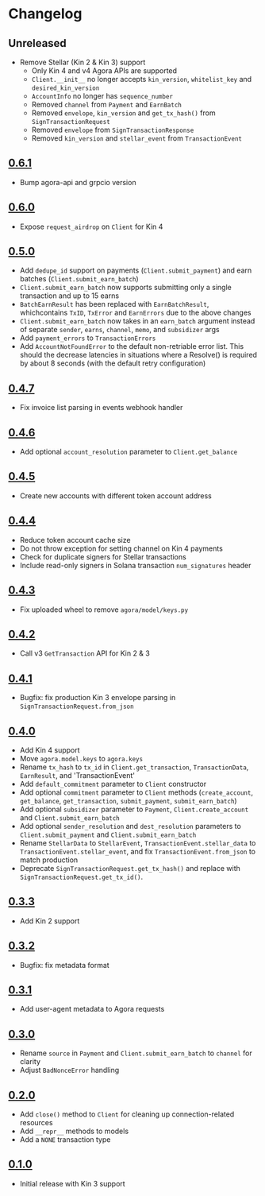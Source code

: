 # Changelog

## Unreleased
- Remove Stellar (Kin 2 & Kin 3) support
    - Only Kin 4 and v4 Agora APIs are supported
    - `Client.__init__` no longer accepts `kin_version`, `whitelist_key` and `desired_kin_version`
    - `AccountInfo` no longer has `sequence_number`
    - Removed `channel` from `Payment` and `EarnBatch`
    - Removed `envelope`, `kin_version` and `get_tx_hash()` from `SignTransactionRequest`
    - Removed `envelope` from `SignTransactionResponse`
    - Removed `kin_version` and `stellar_event` from `TransactionEvent`

## [0.6.1](https://github.com/kinecosystem/kin-python/releases/tag/0.6.1)
- Bump agora-api and grpcio version

## [0.6.0](https://github.com/kinecosystem/kin-python/releases/tag/0.6.0)
- Expose `request_airdrop` on `Client` for Kin 4

## [0.5.0](https://github.com/kinecosystem/kin-python/releases/tag/0.5.0)
- Add `dedupe_id` support on payments (`Client.submit_payment`) and earn batches (`Client.submit_earn_batch`)
- `Client.submit_earn_batch` now supports submitting only a single transaction and up to 15 earns
- `BatchEarnResult` has been replaced with `EarnBatchResult`, whichcontains `TxID`, `TxError` and `EarnErrors` due to the above changes
- `Client.submit_earn_batch` now takes in an `earn_batch` argument instead of separate `sender`, `earns`, `channel`, `memo`, and `subsidizer` args
- Add `payment_errors` to `TransactionErrors`
- Add `AccountNotFoundError` to the default non-retriable error list. This should the decrease
  latencies in situations where a Resolve() is required by about 8 seconds (with the
  default retry configuration)

## [0.4.7](https://github.com/kinecosystem/kin-python/releases/tag/0.4.7)
- Fix invoice list parsing in events webhook handler

## [0.4.6](https://github.com/kinecosystem/kin-python/releases/tag/0.4.6)
- Add optional `account_resolution` parameter to `Client.get_balance` 

## [0.4.5](https://github.com/kinecosystem/kin-python/releases/tag/0.4.5)
- Create new accounts with different token account address

## [0.4.4](https://github.com/kinecosystem/kin-python/releases/tag/0.4.4)
- Reduce token account cache size
- Do not throw exception for setting channel on Kin 4 payments
- Check for duplicate signers for Stellar transactions
- Include read-only signers in Solana transaction `num_signatures` header

## [0.4.3](https://github.com/kinecosystem/kin-python/releases/tag/0.4.3)
- Fix uploaded wheel to remove `agora/model/keys.py` 

## [0.4.2](https://github.com/kinecosystem/kin-python/releases/tag/0.4.2)
- Call v3 `GetTransaction` API for Kin 2 & 3

## [0.4.1](https://github.com/kinecosystem/kin-python/releases/tag/0.4.1)
- Bugfix: fix production Kin 3 envelope parsing in `SignTransactionRequest.from_json`

## [0.4.0](https://github.com/kinecosystem/kin-python/releases/tag/0.4.0)
- Add Kin 4 support
- Move `agora.model.keys` to `agora.keys`
- Rename `tx_hash` to `tx_id` in `Client.get_transaction`, `TransactionData`, `EarnResult`, and 'TransactionEvent'
- Add `default_commitment` parameter to `Client` constructor
- Add optional `commitment` parameter to `Client` methods (`create_account`, `get_balance`, `get_transaction`, `submit_payment`, `submit_earn_batch`)
- Add optional `subsidizer` parameter to `Payment`, `Client.create_account` and `Client.submit_earn_batch`
- Add optional `sender_resolution` and `dest_resolution` parameters to `Client.submit_payment` and `Client.submit_earn_batch`
- Rename `StellarData` to `StellarEvent`, `TransactionEvent.stellar_data` to `TransactionEvent.stellar_event`, and fix `TransactionEvent.from_json` to match production
- Deprecate `SignTransactionRequest.get_tx_hash()` and replace with `SignTransactionRequest.get_tx_id()`.

## [0.3.3](https://github.com/kinecosystem/kin-python/releases/tag/0.3.3)
- Add Kin 2 support

## [0.3.2](https://github.com/kinecosystem/kin-python/releases/tag/0.3.2)
- Bugfix: fix metadata format

## [0.3.1](https://github.com/kinecosystem/kin-python/releases/tag/0.3.1)
- Add user-agent metadata to Agora requests

## [0.3.0](https://github.com/kinecosystem/kin-python/releases/tag/0.3.0)
- Rename `source` in `Payment` and `Client.submit_earn_batch` to `channel` for clarity
- Adjust `BadNonceError` handling

## [0.2.0](https://github.com/kinecosystem/kin-python/releases/tag/0.2.0)
- Add `close()` method to `Client` for cleaning up connection-related resources
- Add `__repr__` methods to models
- Add a `NONE` transaction type

## [0.1.0](https://github.com/kinecosystem/kin-python/releases/tag/0.1.0)
- Initial release with Kin 3 support

